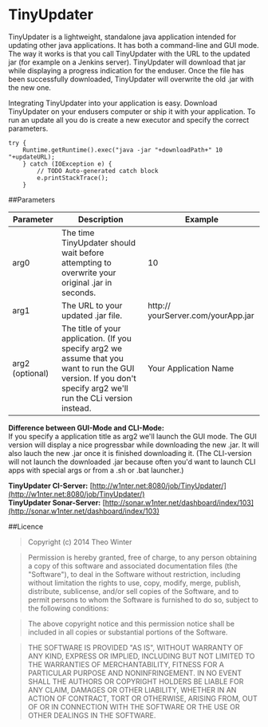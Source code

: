 TinyUpdater
===========

TinyUpdater is a lightweight, standalone java application intended for updating other java applications. It has both a command-line and GUI mode. The way it works is that you call TinyUpdater with the URL to the updated jar (for example on a Jenkins server). TinyUpdater will download that jar while displaying a progress indication for the enduser. Once the file has been successfully downloaded, TinyUpdater will overwrite the old .jar with the new one.

Integrating TinyUpdater into your application is easy. Download TinyUpdater on your endusers computer or ship it with your application. To run an update all you do is create a new executor and specify the correct parameters.

  	try {
		Runtime.getRuntime().exec("java -jar "+downloadPath+" 10 "+updateURL);
		} catch (IOException e) {
			// TODO Auto-generated catch block
			e.printStackTrace();
		}
		
##Parameters

| Parameter | Description | Example |
| --------- | ----------- | ------- |
| arg0      | The time TinyUpdater should wait before attempting to overwrite your original .jar in seconds. | 10
| arg1    | The URL to your updated .jar file. | http:// yourServer.com/yourApp.jar
| arg2 (optional) | The title of your application. (If you specify arg2 we assume that you want to run the GUI version. If you don't specify arg2 we'll run the CLi version instead. |  Your Application Name

**Difference between GUI-Mode and CLI-Mode:**  
If you specify a application title as arg2 we'll launch the GUI mode. The GUI version will display a nice progressbar while downloading the new .jar. It will also lauch the new .jar once it is finished downloading it. (The CLI-version will not launch the downloaded .jar because often you'd want to launch CLI apps with special args or from a .sh or .bat launcher.)



**TinyUpdater CI-Server:** [http://w1nter.net:8080/job/TinyUpdater/](http://w1nter.net:8080/job/TinyUpdater/)  
**TinyUpdater Sonar-Server:** [http://sonar.w1nter.net/dashboard/index/103](http://sonar.w1nter.net/dashboard/index/103)


##Licence

> Copyright (c) 2014 Theo Winter

> Permission is hereby granted, free of charge, to any person obtaining a copy
of this software and associated documentation files (the "Software"), to deal
in the Software without restriction, including without limitation the rights
to use, copy, modify, merge, publish, distribute, sublicense, and/or sell
copies of the Software, and to permit persons to whom the Software is
furnished to do so, subject to the following conditions:

> The above copyright notice and this permission notice shall be included in
all copies or substantial portions of the Software.

> THE SOFTWARE IS PROVIDED "AS IS", WITHOUT WARRANTY OF ANY KIND, EXPRESS OR
IMPLIED, INCLUDING BUT NOT LIMITED TO THE WARRANTIES OF MERCHANTABILITY,
FITNESS FOR A PARTICULAR PURPOSE AND NONINFRINGEMENT. IN NO EVENT SHALL THE
AUTHORS OR COPYRIGHT HOLDERS BE LIABLE FOR ANY CLAIM, DAMAGES OR OTHER
LIABILITY, WHETHER IN AN ACTION OF CONTRACT, TORT OR OTHERWISE, ARISING FROM,
OUT OF OR IN CONNECTION WITH THE SOFTWARE OR THE USE OR OTHER DEALINGS IN
THE SOFTWARE.
